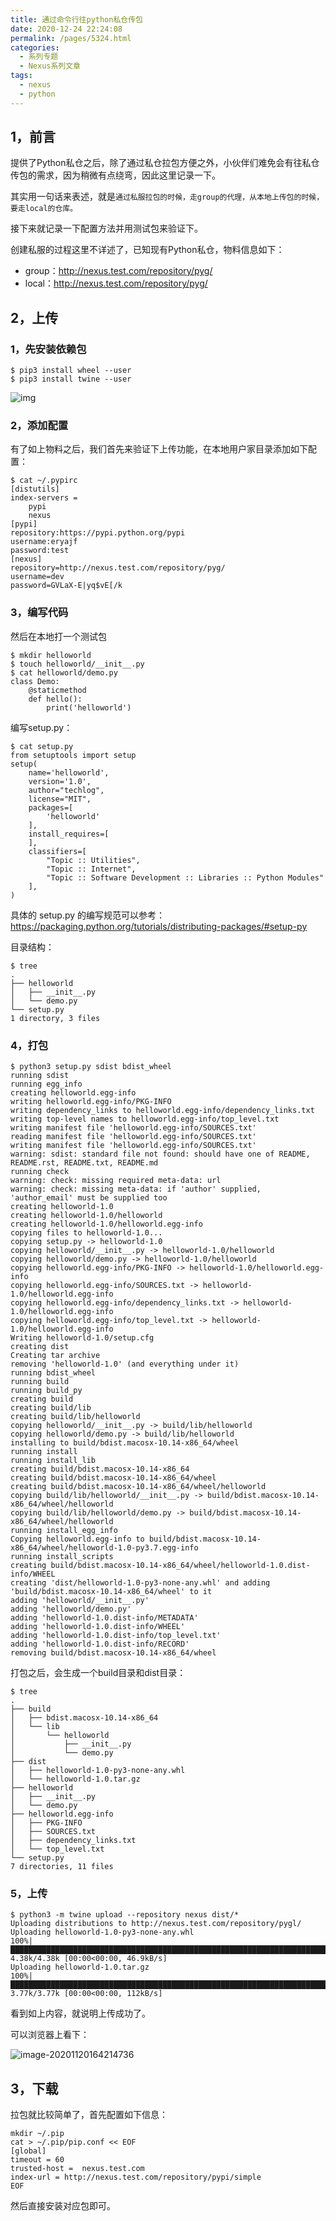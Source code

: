 ```yaml
---
title: 通过命令行往python私仓传包
date: 2020-12-24 22:24:08
permalink: /pages/5324.html
categories:
  - 系列专题
  - Nexus系列文章
tags:
  - nexus
  - python
---
```


## 1，前言

提供了Python私仓之后，除了通过私仓拉包方便之外，小伙伴们难免会有往私仓传包的需求，因为稍微有点绕弯，因此这里记录一下。

其实用一句话来表述，就是`通过私服拉包的时候，走group的代理，从本地上传包的时候，要走local的仓库。`

接下来就记录一下配置方法并用测试包来验证下。

创建私服的过程这里不详述了，已知现有Python私仓，物料信息如下：

- group：http://nexus.test.com/repository/pyg/
- local：http://nexus.test.com/repository/pyg/

## 2，上传

### 1，先安装依赖包

```shell
$ pip3 install wheel --user
$ pip3 install twine --user
```

![img](http://t.eryajf.net/imgs/2021/09/395aabbff10e80be.jpg)

### 2，添加配置

有了如上物料之后，我们首先来验证下上传功能，在本地用户家目录添加如下配置：

```shell
$ cat ~/.pypirc
[distutils]
index-servers =
    pypi
    nexus
[pypi]
repository:https://pypi.python.org/pypi
username:eryajf
password:test
[nexus]
repository=http://nexus.test.com/repository/pyg/
username=dev
password=GVLaX-E|yq$vE[/k
```

### 3，编写代码

然后在本地打一个测试包

```shell
$ mkdir helloworld
$ touch helloworld/__init__.py
$ cat helloworld/demo.py
class Demo:
    @staticmethod
    def hello():
        print('helloworld')
```

编写setup.py：

```shell
$ cat setup.py
from setuptools import setup
setup(
    name='helloworld',
    version='1.0',
    author="techlog",
    license="MIT",
    packages=[
        'helloworld'
    ],
    install_requires=[
    ],
    classifiers=[
        "Topic :: Utilities",
        "Topic :: Internet",
        "Topic :: Software Development :: Libraries :: Python Modules"
    ],
)
```

具体的 setup.py 的编写规范可以参考：https://packaging.python.org/tutorials/distributing-packages/#setup-py

目录结构：

```shell
$ tree
.
├── helloworld
│   ├── __init__.py
│   └── demo.py
└── setup.py
1 directory, 3 files
```

### 4，打包

```shell
$ python3 setup.py sdist bdist_wheel
running sdist
running egg_info
creating helloworld.egg-info
writing helloworld.egg-info/PKG-INFO
writing dependency_links to helloworld.egg-info/dependency_links.txt
writing top-level names to helloworld.egg-info/top_level.txt
writing manifest file 'helloworld.egg-info/SOURCES.txt'
reading manifest file 'helloworld.egg-info/SOURCES.txt'
writing manifest file 'helloworld.egg-info/SOURCES.txt'
warning: sdist: standard file not found: should have one of README, README.rst, README.txt, README.md
running check
warning: check: missing required meta-data: url
warning: check: missing meta-data: if 'author' supplied, 'author_email' must be supplied too
creating helloworld-1.0
creating helloworld-1.0/helloworld
creating helloworld-1.0/helloworld.egg-info
copying files to helloworld-1.0...
copying setup.py -> helloworld-1.0
copying helloworld/__init__.py -> helloworld-1.0/helloworld
copying helloworld/demo.py -> helloworld-1.0/helloworld
copying helloworld.egg-info/PKG-INFO -> helloworld-1.0/helloworld.egg-info
copying helloworld.egg-info/SOURCES.txt -> helloworld-1.0/helloworld.egg-info
copying helloworld.egg-info/dependency_links.txt -> helloworld-1.0/helloworld.egg-info
copying helloworld.egg-info/top_level.txt -> helloworld-1.0/helloworld.egg-info
Writing helloworld-1.0/setup.cfg
creating dist
Creating tar archive
removing 'helloworld-1.0' (and everything under it)
running bdist_wheel
running build
running build_py
creating build
creating build/lib
creating build/lib/helloworld
copying helloworld/__init__.py -> build/lib/helloworld
copying helloworld/demo.py -> build/lib/helloworld
installing to build/bdist.macosx-10.14-x86_64/wheel
running install
running install_lib
creating build/bdist.macosx-10.14-x86_64
creating build/bdist.macosx-10.14-x86_64/wheel
creating build/bdist.macosx-10.14-x86_64/wheel/helloworld
copying build/lib/helloworld/__init__.py -> build/bdist.macosx-10.14-x86_64/wheel/helloworld
copying build/lib/helloworld/demo.py -> build/bdist.macosx-10.14-x86_64/wheel/helloworld
running install_egg_info
Copying helloworld.egg-info to build/bdist.macosx-10.14-x86_64/wheel/helloworld-1.0-py3.7.egg-info
running install_scripts
creating build/bdist.macosx-10.14-x86_64/wheel/helloworld-1.0.dist-info/WHEEL
creating 'dist/helloworld-1.0-py3-none-any.whl' and adding 'build/bdist.macosx-10.14-x86_64/wheel' to it
adding 'helloworld/__init__.py'
adding 'helloworld/demo.py'
adding 'helloworld-1.0.dist-info/METADATA'
adding 'helloworld-1.0.dist-info/WHEEL'
adding 'helloworld-1.0.dist-info/top_level.txt'
adding 'helloworld-1.0.dist-info/RECORD'
removing build/bdist.macosx-10.14-x86_64/wheel
```

打包之后，会生成一个build目录和dist目录：

```shell
$ tree
.
├── build
│   ├── bdist.macosx-10.14-x86_64
│   └── lib
│       └── helloworld
│           ├── __init__.py
│           └── demo.py
├── dist
│   ├── helloworld-1.0-py3-none-any.whl
│   └── helloworld-1.0.tar.gz
├── helloworld
│   ├── __init__.py
│   └── demo.py
├── helloworld.egg-info
│   ├── PKG-INFO
│   ├── SOURCES.txt
│   ├── dependency_links.txt
│   └── top_level.txt
└── setup.py
7 directories, 11 files
```

### 5，上传

```shell
$ python3 -m twine upload --repository nexus dist/*
Uploading distributions to http://nexus.test.com/repository/pygl/
Uploading helloworld-1.0-py3-none-any.whl
100%|███████████████████████████████████████████████████████████████████████████████████████████████████████████████████████████████████████████| 4.38k/4.38k [00:00<00:00, 46.9kB/s]
Uploading helloworld-1.0.tar.gz
100%|████████████████████████████████████████████████████████████████████████████████████████████████████████████████████████████████████████████| 3.77k/3.77k [00:00<00:00, 112kB/s]
```

看到如上内容，就说明上传成功了。

可以浏览器上看下：

![image-20201120164214736](http://t.eryajf.net/imgs/2021/09/d296492a494877ef.jpg)

## 3，下载

拉包就比较简单了，首先配置如下信息：

```shell
mkdir ~/.pip
cat > ~/.pip/pip.conf << EOF
[global]
timeout = 60
trusted-host =  nexus.test.com
index-url = http://nexus.test.com/repository/pypi/simple
EOF
```

然后直接安装对应包即可。